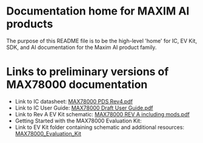 # Documentation home for MAXIM AI products
The purpose of this README file is to be the high-level 'home' for IC, EV Kit, SDK, and AI documentation for the Maxim AI product family.

# Links to preliminary versions of MAX78000 documentation
  * Link to IC datasheet: [MAX78000 PDS Rev4.pdf](./MAX78000/MAX78000%20PDS%20Rev4.pdf)
  * Link to IC User Guide: [MAX78000 Draft User Guide.pdf](./MAX78000/MAX78000%20User%20Guide.pdf)
  * Link to Rev A EV Kit schematic: [MAX78000 REV A including mods.pdf](./MAX78000_Evaluation_Kit/MAX78000%20REV%20A%20including%20mods.pdf)
  * Getting Started with the MAX78000 Evaluation Kit:
  * Link to EV Kit folder containing schematic and additional resources: [MAX78000_Evaluation_Kit](./MAX78000_Evaluation_Kit)


